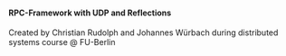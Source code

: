 #### RPC-Framework with UDP and Reflections
Created by Christian Rudolph and Johannes Würbach during distributed systems course @ FU-Berlin